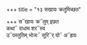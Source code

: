+++
title = "१३ सखायः क्रतुमिच्छत"

+++
स᳓खायः क्र᳓तुम् इछत  
कथा᳓ राधाम शर᳓स्य  
उ᳓पस्तुतिम् भोजः᳓ सूरि᳓र् यो᳓ अ᳓ह्रयः